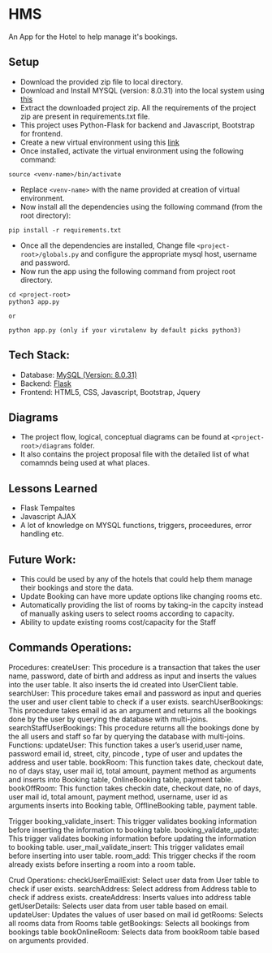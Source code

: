# HMS

An App for the Hotel to help manage it's bookings.


## Setup

- Download the provided zip file to local directory.
- Download and Install MYSQL (version: 8.0.31) into the local system using [this][1]
- Extract the downloaded project zip. All the requirements of the project zip are present in requirements.txt file.
- This project uses Python-Flask for backend and Javascript, Bootstrap for frontend.
- Create a new virtual environment using this [link][2]
- Once installed, activate the virtual environment using the following command:
``` 
source <venv-name>/bin/activate
```
- Replace `<venv-name>` with the name provided at creation of virtual environment.
- Now install all the dependencies using the following command (from the root directory):
```
pip install -r requirements.txt
```
- Once all the dependencies are installed, Change file `<project-root>/globals.py` and configure the appropriate mysql host, username and password.
- Now run the app using the following command from project root directory.
```
cd <project-root>
python3 app.py

or 

python app.py (only if your virutalenv by default picks python3)
```




## Tech Stack:

- Database: [MySQL (Version: 8.0.31)][1]
- Backend: [Flask][3]
- Frontend: HTML5, CSS, Javascript, Bootstrap, Jquery


## Diagrams
- The project flow, logical, conceptual diagrams can be found at `<project-root>/diagrams` folder.
- It also contains the project proposal file with the detailed list of what comamnds being used at what places.


## Lessons Learned
- Flask Tempaltes
- Javascript AJAX
- A lot of knowledge on MYSQL functions, triggers, proceedures, error handling etc.


## Future Work:
- This could be used by any of the hotels that could help them manage their bookings and store the data.
- Update Booking can have more update options like changing rooms etc.
- Automatically providing the list of rooms by taking-in the capcity instead of manually asking users to select rooms according to capacity.
- Ability to update existing rooms cost/capacity for the Staff


## Commands Operations:

Procedures:
createUser: This procedure is a transaction that takes the user name, password, date of birth and address as input and inserts the values into the user table. It also inserts the id created into UserClient table.
searchUser: This procedure takes email and password as input and queries the user and user client table to check if a user exists.
searchUserBookings: This procedure takes email id as an argument and returns all the bookings done by the user by querying the database with multi-joins.
searchStaffUserBookings: This procedure returns all the bookings done by the all users and staff so far by querying the database with multi-joins.
Functions:
updateUser: This function takes a user’s userid,user name, password email id, street, city, pincode , type of user and updates the address and user table.
bookRoom: This function takes date, checkout date, no of days stay, user mail id, total amount, payment method as arguments and inserts into Booking table, OnlineBooking table, payment table.
bookOffRoom: This function takes checkin date, checkout date, no of days, user mail id, total amount, payment method, username, user id as arguments inserts into Booking table, OfflineBooking table, payment table.

Trigger
booking_validate_insert: This trigger validates booking information before inserting the information to booking table. 
booking_validate_update: This trigger validates booking information before updating the information to booking table. 
user_mail_validate_insert: This trigger validates email before inserting into user table.
room_add: This trigger checks if the room already exists before inserting a room into a room table.

Crud Operations:
checkUserEmailExist: Select user data from User table to check if user exists.
searchAddress: Select address from Address table to check if address exists.
createAddress: Inserts values into address table
getUserDetails: Selects user data from user table based on email.
updateUser: Updates the values of user based on mail id
getRooms: Selects all rooms data from Rooms table 
getBookings: Selects all bookings from bookings table
bookOnlineRoom: Selects data from bookRoom table based on arguments provided.





[1]: https://dev.mysql.com/downloads/mysql/
[2]: https://docs.python.org/3/library/venv.html#creating-virtual-environments
[3]: https://flask.palletsprojects.com/en/2.2.x/installation/